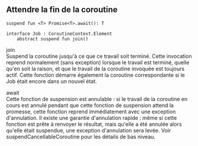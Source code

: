 ## Attendre la fin de la coroutine

```
suspend fun <T> Promise<T>.await(): T

interface Job : CoroutineContext.Element
    abstract suspend fun join()
```
join<br>
Suspend la coroutine jusqu'à ce que ce travail soit terminé. Cette invocation reprend normalement (sans exception) lorsque le travail est terminé, quelle qu'en soit la raison, et que le travail de la coroutine invoquée est toujours actif. Cette fonction démarre également la coroutine correspondante si le Job était encore dans un nouvel état.

await<br>
Cette fonction de suspension est annulable : si le travail de la coroutine en cours est annulé pendant que cette fonction de suspension attend la promesse, cette fonction reprend immédiatement avec une exception d'annulation. Il existe une garantie d'annulation rapide : même si cette fonction est prête à renvoyer le résultat, mais qu'elle a été annulée alors qu'elle était suspendue, une exception d'annulation sera levée. Voir suspendCancellableCoroutine pour les détails de bas niveau.